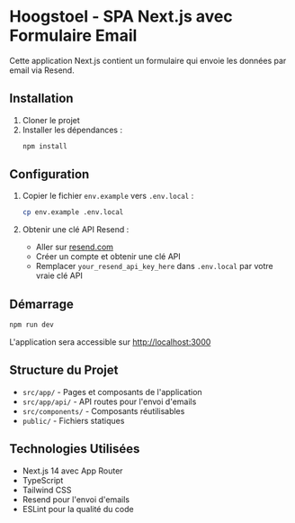 # Hoogstoel - SPA Next.js avec Formulaire Email

Cette application Next.js contient un formulaire qui envoie les données par email via Resend.

## Installation

1. Cloner le projet
2. Installer les dépendances :
   ```bash
   npm install
   ```

## Configuration

1. Copier le fichier `env.example` vers `.env.local` :
   ```bash
   cp env.example .env.local
   ```

2. Obtenir une clé API Resend :
   - Aller sur [resend.com](https://resend.com)
   - Créer un compte et obtenir une clé API
   - Remplacer `your_resend_api_key_here` dans `.env.local` par votre vraie clé API

## Démarrage

```bash
npm run dev
```

L'application sera accessible sur [http://localhost:3000](http://localhost:3000)

## Structure du Projet

- `src/app/` - Pages et composants de l'application
- `src/app/api/` - API routes pour l'envoi d'emails
- `src/components/` - Composants réutilisables
- `public/` - Fichiers statiques

## Technologies Utilisées

- Next.js 14 avec App Router
- TypeScript
- Tailwind CSS
- Resend pour l'envoi d'emails
- ESLint pour la qualité du code

